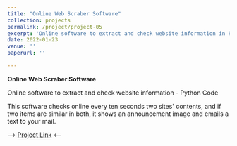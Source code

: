 ```yaml
---
title: "Online Web Scraber Software"
collection: projects
permalink: /project/project-05
excerpt: 'Online software to extract and check website information in Python'
date: 2022-01-23
venue: ''
paperurl: ''

---
```


**Online Web Scraber Software**

Online software to extract and check website information - Python Code

This software checks online every ten seconds two sites' contents, and if two items are similar in both, it shows an announcement image and emails a text to your mail.

--> [Project Link](https://github.com/MohammadAhmadig/Online-Web-Scraber-Software) <--
